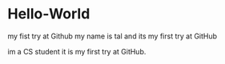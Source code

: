 # Hello-World
my fist try at Github
my name is tal and its my first try at GitHub 

im a CS student it is my first try at GitHub. 

